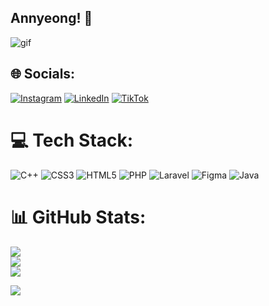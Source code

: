 ## Annyeong! 👋
![gif](https://media1.giphy.com/media/v1.Y2lkPTc5MGI3NjExYWZ3MWc3MzU5eHljandvY3Y2eDNncjlvb2d3OGo3MXM0ZWN2dHQ0byZlcD12MV9pbnRlcm5hbF9naWZfYnlfaWQmY3Q9Zw/vlTOUkYTdJ1yAiywSl/giphy.gif)

## 🌐 Socials:
[![Instagram](https://img.shields.io/badge/Instagram-%23E4405F.svg?logo=Instagram&logoColor=white)](https://instagram.com/rafaeldimaass) [![LinkedIn](https://img.shields.io/badge/LinkedIn-%230077B5.svg?logo=linkedin&logoColor=white)](https://www.linkedin.com/in/rafael-dimas-cahyo-laksono-9b708b371/) [![TikTok](https://img.shields.io/badge/TikTok-%23000000.svg?logo=TikTok&logoColor=white)](https://tiktok.com/@stuemfngh) 

# 💻 Tech Stack:
![C++](https://img.shields.io/badge/c++-%2300599C.svg?style=for-the-badge&logo=c%2B%2B&logoColor=white) ![CSS3](https://img.shields.io/badge/css3-%231572B6.svg?style=for-the-badge&logo=css3&logoColor=white) ![HTML5](https://img.shields.io/badge/html5-%23E34F26.svg?style=for-the-badge&logo=html5&logoColor=white) ![PHP](https://img.shields.io/badge/php-%23777BB4.svg?style=for-the-badge&logo=php&logoColor=white) ![Laravel](https://img.shields.io/badge/laravel-%23FF2D20.svg?style=for-the-badge&logo=laravel&logoColor=white) ![Figma](https://img.shields.io/badge/figma-%23F24E1E.svg?style=for-the-badge&logo=figma&logoColor=white) ![Java](https://img.shields.io/badge/java-%23ED8B00.svg?style=for-the-badge&logo=openjdk&logoColor=white)
# 📊 GitHub Stats:
![](https://github-readme-stats.vercel.app/api?username=rafaeldimaass&theme=dark&hide_border=false&include_all_commits=true&count_private=true)<br/>
![](https://nirzak-streak-stats.vercel.app/?user=rafaeldimaass&theme=dark&hide_border=false)<br/>
![](https://github-readme-stats.vercel.app/api/top-langs/?username=rafaeldimaass&theme=dark&hide_border=false&include_all_commits=true&count_private=true&layout=compact)

[![](https://visitcount.itsvg.in/api?id=rafaeldimaass&icon=0&color=0)](https://visitcount.itsvg.in)

